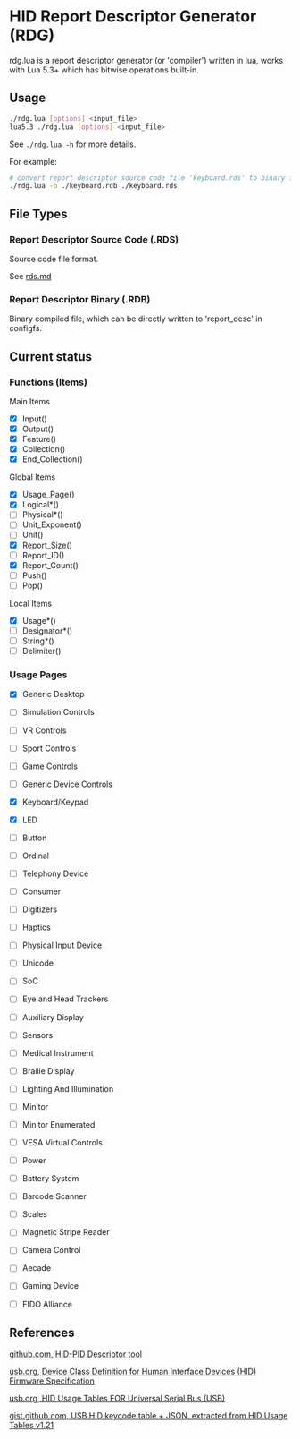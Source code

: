 # HID Report Descriptor Generator (RDG)

rdg.lua is a report descriptor generator (or 'compiler') written in lua,
works with Lua 5.3+ which has bitwise operations built-in.

## Usage

```bash
./rdg.lua [options] <input_file>
lua5.3 ./rdg.lua [options] <input_file>
```

See `./rdg.lua -h` for more details.

For example:

```bash
# convert report descriptor source code file 'keyboard.rds' to binary file 'keyboard.rdb'
./rdg.lua -o ./keyboard.rdb ./keyboard.rds
```

## File Types

### Report Descriptor Source Code (.RDS)

Source code file format.

See [rds.md](./rds.md)

### Report Descriptor Binary (.RDB)

Binary compiled file, which can be directly written to 'report_desc' in configfs.

## Current status

### Functions (Items)

Main Items

- [x] Input()
- [x] Output()
- [x] Feature()
- [x] Collection()
- [x] End_Collection()

Global Items

- [x] Usage_Page()
- [x] Logical*()
- [ ] Physical*()
- [ ] Unit_Exponent()
- [ ] Unit()
- [x] Report_Size()
- [ ] Report_ID()
- [x] Report_Count()
- [ ] Push()
- [ ] Pop()

Local Items

- [x] Usage*()
- [ ] Designator*()
- [ ] String*()
- [ ] Delimiter()

### Usage Pages

- [x] Generic Desktop
- [ ] Simulation Controls
- [ ] VR Controls
- [ ] Sport Controls
- [ ] Game Controls
- [ ] Generic Device Controls
- [x] Keyboard/Keypad
- [x] LED
- [ ] Button
- [ ] Ordinal
- [ ] Telephony Device
- [ ] Consumer
- [ ] Digitizers
- [ ] Haptics
- [ ] Physical Input Device
- [ ] Unicode
- [ ] SoC
- [ ] Eye and Head Trackers
- [ ] Auxiliary Display
- [ ] Sensors
- [ ] Medical Instrument
- [ ] Braille Display
- [ ] Lighting And Illumination
- [ ] Minitor
- [ ] Minitor Enumerated
- [ ] VESA Virtual Controls
- [ ] Power
- [ ] Battery System
- [ ] Barcode Scanner
- [ ] Scales
- [ ] Magnetic Stripe Reader
- [ ] Camera Control
- [ ] Aecade
- [ ] Gaming Device
- [ ] FIDO Alliance


## References

[github.com, HID-PID Descriptor tool](https://github.com/beantowel/HID-descriptor-tool)

[usb.org, Device Class Definition for Human Interface Devices (HID) Firmware Specification](https://www.usb.org/sites/default/files/documents/hid1_11.pdf)

[usb.org, HID Usage Tables FOR Universal Serial Bus (USB)](https://www.usb.org/sites/default/files/hut1_4.pdf)

[gist.github.com, USB HID keycode table + JSON, extracted from HID Usage Tables v1.21](https://gist.github.com/mildsunrise/4e231346e2078f440969cdefb6d4caa3)
